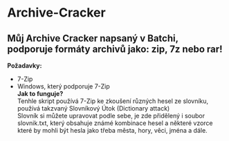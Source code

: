 # Archive-Cracker
## Můj Archive Cracker napsaný v Batchi, podporuje formáty archivů jako: zip, 7z nebo rar!
**Požadavky:**  
- 7-Zip
- Windows, který podporuje 7-Zip  
**Jak to funguje?**  
Tenhle skript používá 7-Zip ke zkoušení různých hesel ze slovníku, používá takzvaný Slovníkový Útok (Dictionary attack)  
Slovník si můžete upravovat podle sebe, je zde přidělený i soubor slovnik.txt, který obsahuje známé kombinace hesel a některé vzorce které by mohli být hesla jako třeba města, hory, věci, jména a dále.  
